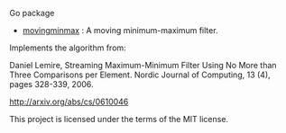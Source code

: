 Go package

- [movingminmax](http://godoc.org/github.com/notnot/movingminmax) : A moving minimum-maximum filter.

Implements the algorithm from:

Daniel Lemire, Streaming Maximum-Minimum Filter Using No More than
Three Comparisons per Element. Nordic Journal of Computing, 13 (4), pages 328-339, 2006.

http://arxiv.org/abs/cs/0610046


This project is licensed under the terms of the MIT license.
